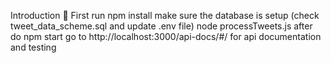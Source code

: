 Introduction 🚀
First run 
npm install
make sure the database is setup (check tweet_data_scheme.sql and update .env file)
node processTweets.js
after do npm start
go to http://localhost:3000/api-docs/#/ for api documentation and testing

